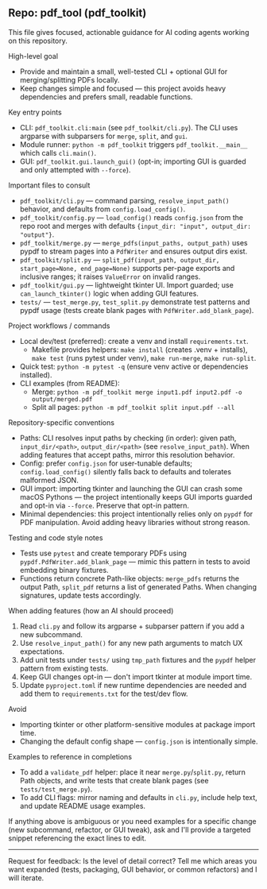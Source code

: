## Repo: pdf_tool (pdf_toolkit)

This file gives focused, actionable guidance for AI coding agents working on this repository.

High-level goal
- Provide and maintain a small, well-tested CLI + optional GUI for merging/splitting PDFs locally.
- Keep changes simple and focused — this project avoids heavy dependencies and prefers small, readable functions.

Key entry points
- CLI: `pdf_toolkit.cli:main` (see `pdf_toolkit/cli.py`). The CLI uses argparse with subparsers for `merge`, `split`, and `gui`.
- Module runner: `python -m pdf_toolkit` triggers `pdf_toolkit.__main__` which calls `cli.main()`.
- GUI: `pdf_toolkit.gui.launch_gui()` (opt-in; importing GUI is guarded and only attempted with `--force`).

Important files to consult
- `pdf_toolkit/cli.py` — command parsing, `resolve_input_path()` behavior, and defaults from `config.load_config()`.
- `pdf_toolkit/config.py` — `load_config()` reads `config.json` from the repo root and merges with defaults `{input_dir: "input", output_dir: "output"}`.
- `pdf_toolkit/merge.py` — `merge_pdfs(input_paths, output_path)` uses pypdf to stream pages into a `PdfWriter` and ensures output dirs exist.
- `pdf_toolkit/split.py` — `split_pdf(input_path, output_dir, start_page=None, end_page=None)` supports per-page exports and inclusive ranges; it raises `ValueError` on invalid ranges.
- `pdf_toolkit/gui.py` — lightweight tkinter UI. Import guarded; use `can_launch_tkinter()` logic when adding GUI features.
- `tests/` — `test_merge.py`, `test_split.py` demonstrate test patterns and pypdf usage (tests create blank pages with `PdfWriter.add_blank_page`).

Project workflows / commands
- Local dev/test (preferred): create a venv and install `requirements.txt`.
  - Makefile provides helpers: `make install` (creates .venv + installs), `make test` (runs pytest under venv), `make run-merge`, `make run-split`.
- Quick test: `python -m pytest -q` (ensure venv active or dependencies installed).
- CLI examples (from README):
  - Merge: `python -m pdf_toolkit merge input1.pdf input2.pdf -o output/merged.pdf`
  - Split all pages: `python -m pdf_toolkit split input.pdf --all`

Repository-specific conventions
- Paths: CLI resolves input paths by checking (in order): given path, `input_dir/<path>`, `output_dir/<path>` (see `resolve_input_path`). When adding features that accept paths, mirror this resolution behavior.
- Config: prefer `config.json` for user-tunable defaults; `config.load_config()` silently falls back to defaults and tolerates malformed JSON.
- GUI import: importing tkinter and launching the GUI can crash some macOS Pythons — the project intentionally keeps GUI imports guarded and opt-in via `--force`. Preserve that opt-in pattern.
- Minimal dependencies: this project intentionally relies only on `pypdf` for PDF manipulation. Avoid adding heavy libraries without strong reason.

Testing and code style notes
- Tests use `pytest` and create temporary PDFs using `pypdf.PdfWriter.add_blank_page` — mimic this pattern in tests to avoid embedding binary fixtures.
- Functions return concrete Path-like objects: `merge_pdfs` returns the output Path, `split_pdf` returns a list of generated Paths. When changing signatures, update tests accordingly.

When adding features (how an AI should proceed)
1. Read `cli.py` and follow its argparse + subparser pattern if you add a new subcommand.
2. Use `resolve_input_path()` for any new path arguments to match UX expectations.
3. Add unit tests under `tests/` using `tmp_path` fixtures and the `pypdf` helper pattern from existing tests.
4. Keep GUI changes opt-in — don't import tkinter at module import time.
5. Update `pyproject.toml` if new runtime dependencies are needed and add them to `requirements.txt` for the test/dev flow.

Avoid
- Importing tkinter or other platform-sensitive modules at package import time.
- Changing the default config shape — `config.json` is intentionally simple.

Examples to reference in completions
- To add a `validate_pdf` helper: place it near `merge.py`/`split.py`, return Path objects, and write tests that create blank pages (see `tests/test_merge.py`).
- To add CLI flags: mirror naming and defaults in `cli.py`, include help text, and update README usage examples.

If anything above is ambiguous or you need examples for a specific change (new subcommand, refactor, or GUI tweak), ask and I'll provide a targeted snippet referencing the exact lines to edit.

---
Request for feedback: Is the level of detail correct? Tell me which areas you want expanded (tests, packaging, GUI behavior, or common refactors) and I will iterate.